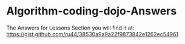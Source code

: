 # Algorithm-coding-dojo-Answers

The Answers for Lessons Section you will find it at: https://gist.github.com/ru44/38530a9a9a22f9873842e1262ec54961
